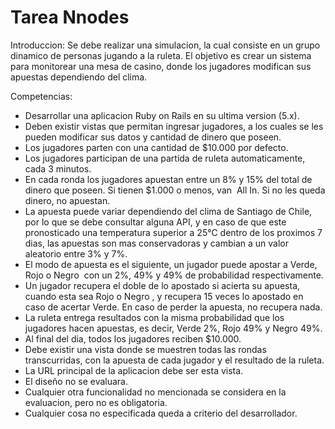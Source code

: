 # Tarea Nnodes

Introduccion:
Se debe realizar una simulacion, la cual consiste en un grupo dinamico de personas jugando a la
ruleta. El objetivo es crear un sistema para monitorear una mesa de casino, donde los jugadores
modifican sus apuestas dependiendo del clima.

Competencias:
* Desarrollar una aplicacion ​Ruby on Rails en su ultima version (5.x).
* Deben existir vistas que permitan ingresar jugadores, a los cuales se les pueden modificar
sus datos y cantidad de dinero que poseen.
* Los jugadores parten con una cantidad de $10.000 por defecto.
* Los jugadores participan de una partida de ruleta automaticamente, cada 3 minutos.
* En cada ronda los jugadores apuestan entre un 8% y 15% del total de dinero que poseen. Si
tienen $1.000 o menos, van ​ All In. Si no les queda dinero, no apuestan.
* La apuesta puede variar dependiendo del clima de Santiago de Chile, por lo que se debe
consultar alguna API, y en caso de que este pronosticado una temperatura superior a 25°C
dentro de los proximos 7 dias, las apuestas son mas conservadoras y cambian a un valor
aleatorio entre 3% y 7%.
* El modo de apuesta es el siguiente, un jugador puede apostar a ​ Verde, Rojo o Negro ​ con un
2%, 49% y 49% de probabilidad respectivamente.
* Un jugador recupera el doble de lo apostado si acierta su apuesta, cuando esta sea​ Rojo o
Negro , ​y recupera 15 veces lo apostado en caso de acertar Verde. En caso de perder la
apuesta, no recupera nada.
* La ruleta entrega resultados con la misma probabilidad que los jugadores hacen apuestas, es
decir, Verde 2%, Rojo 49% y Negro 49%. ​
* Al final del dia, todos los jugadores reciben $10.000.
* Debe existir una vista donde se muestren todas las rondas transcurridas, con la apuesta de
cada jugador y el resultado de la ruleta.
* La ​URL​ principal de la aplicacion debe ser esta vista.
* El diseño no se evaluara.
* Cualquier otra funcionalidad no mencionada se considera en la evaluacion, pero no es
obligatoria.
* Cualquier cosa no especificada queda a criterio del desarrollador.
